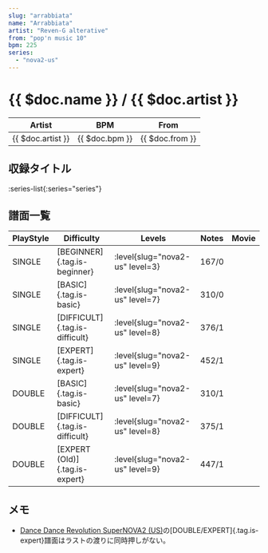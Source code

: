 ```yaml
---
slug: "arrabbiata"
name: "Arrabbiata"
artist: "Reven-G alterative"
from: "pop'n music 10"
bpm: 225
series:
  - "nova2-us"
---
```


# {{ $doc.name }} / {{ $doc.artist }}

|Artist|BPM|From|
|------|---|----|
|{{ $doc.artist }}|{{ $doc.bpm }}|{{ $doc.from }}|

## 収録タイトル

:series-list{:series="series"}

## 譜面一覧

|PlayStyle|Difficulty|Levels|Notes|Movie|
|---------|----------|------|-----|-----|
|SINGLE|[BEGINNER]{.tag.is-beginner}|<div class="field is-grouped is-grouped-multiline">:level{slug="nova2-us" level=3}</div>|167/0||
|SINGLE|[BASIC]{.tag.is-basic}|<div class="field is-grouped is-grouped-multiline">:level{slug="nova2-us" level=7}</div>|310/0||
|SINGLE|[DIFFICULT]{.tag.is-difficult}|<div class="field is-grouped is-grouped-multiline">:level{slug="nova2-us" level=8}</div>|376/1||
|SINGLE|[EXPERT]{.tag.is-expert}|<div class="field is-grouped is-grouped-multiline">:level{slug="nova2-us" level=9}</div>|452/1||
|DOUBLE|[BASIC]{.tag.is-basic}|<div class="field is-grouped is-grouped-multiline">:level{slug="nova2-us" level=7}</div>|310/1||
|DOUBLE|[DIFFICULT]{.tag.is-difficult}|<div class="field is-grouped is-grouped-multiline">:level{slug="nova2-us" level=8}</div>|375/1||
|DOUBLE|[EXPERT (Old)]{.tag.is-expert}|<div class="field is-grouped is-grouped-multiline">:level{slug="nova2-us" level=9}</div>|447/1||

## メモ

- [Dance Dance Revolution SuperNOVA2 (US)](/series/nova2-us)の[DOUBLE/EXPERT]{.tag.is-expert}譜面はラストの渡りに同時押しがない。

